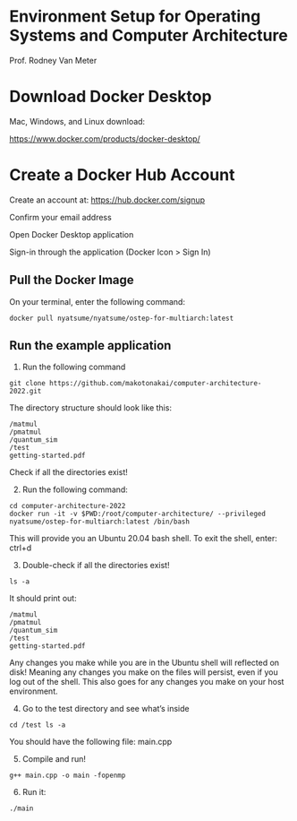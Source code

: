 # Environment Setup for Operating Systems and Computer Architecture
Prof. Rodney Van Meter

# Download Docker Desktop
Mac, Windows, and Linux download:

https://www.docker.com/products/docker-desktop/

# Create a Docker Hub Account
Create an account at: https://hub.docker.com/signup

Confirm your email address

Open Docker Desktop application

Sign-in through the application (Docker Icon > Sign In)


## Pull the Docker Image
On your terminal, enter the following command: 

```
docker pull nyatsume/nyatsume/ostep-for-multiarch:latest
```

## Run the example application

1. Run the following command
```
git clone https://github.com/makotonakai/computer-architecture-2022.git
```

The directory structure should look like this:
```
/matmul
/pmatmul 
/quantum_sim 
/test 
getting-started.pdf
```
Check if all the directories exist!

2. Run the following command: 

```
cd computer-architecture-2022
docker run -it -v $PWD:/root/computer-architecture/ --privileged nyatsume/ostep-for-multiarch:latest /bin/bash
```

This will provide you an Ubuntu 20.04 bash shell. To exit the shell, enter: ctrl+d 

3. Double-check if all the directories exist!

```
ls -a 
```
It should print out:

```
/matmul
/pmatmul 
/quantum_sim 
/test 
getting-started.pdf
```

Any changes you make while you are in the Ubuntu shell will reflected on disk! Meaning any changes you make on the files will persist, even if you log out of the shell. This also goes for any changes you make on your host environment.

4. Go to the test directory and see what’s inside
```
cd /test ls -a
```
You should have the following file: main.cpp

5. Compile and run!
```
g++ main.cpp -o main -fopenmp 
```

6. Run it:
```
./main 
```
